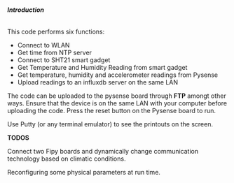 # <h6>**Introduction**

This code performs six functions:
* Connect to WLAN
*  Get time from NTP server
*  Connect to SHT21 smart gadget
*  Get Temperature and Humidity Reading from smart gadget
*  Get temperature, humidity and accelerometer readings from Pysense
*  Upload readings to an influxdb server on the same LAN
 

The code can be uploaded to the pysense board through **FTP** amongt other ways. Ensure that the
device is on the same LAN with your computer before uploading the code. Press the reset button on the Pysense board to run.

Use Putty (or any terminal emulator) to see the printouts on the screen.

**TODOS**

Connect two Fipy boards and dynamically change communication technology based on climatic conditions.

Reconfiguring some physical parameters at run time.

 